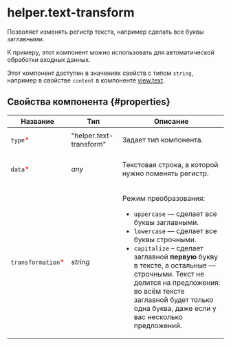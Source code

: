 # helper.text-transform

Позволяет изменять регистр текста, например сделать все буквы заглавными.

К примеру, этот компонент можно использовать для автоматической обработки входных данных.

Этот компонент доступен в значениях свойств с типом `string`, например в свойстве `content` в компоненте [view.text](view.text.md).

## Свойства компонента {#properties}

| Название                                           | Тип                     | Описание                                                                                                                                                                                                                                                                                                                                                                         |
| -------------------------------------------------- | ----------------------- | -------------------------------------------------------------------------------------------------------------------------------------------------------------------------------------------------------------------------------------------------------------------------------------------------------------------------------------------------------------------------------- |
| `type`<span style="color: red">\*</span>           | "helper.text-transform" | <p>Задает тип компонента.</p>                                                                                                                                                                                                                                                                                                                                                    |
| `data`<span style="color: red">\*</span>           | _any_                   | <p>Текстовая строка, в которой нужно поменять регистр.</p>                                                                                                                                                                                                                                                                                                                       |
| `transformation`<span style="color: red">\*</span> | _string_                | <p>Режим преобразования:</p><ul><li>`uppercase` — сделает все буквы заглавными.</li><li>`lowercase` — сделает все буквы строчными.</li><li>`capitalize` – сделает заглавной <strong>первую</strong> букву в тексте, а остальные — строчными. Текст не делится на предложения: во всём тексте заглавной будет только одна буква, даже если у вас несколько предложений.</li></ul> |

